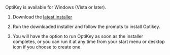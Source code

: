 OptiKey is available for Windows (Vista or later).

1. Download the [latest installer](https://github.com/JuliusSweetland/OptiKey/releases/download/v1.1.5/OptiKeySetup-1.1.5.exe)

2. Run the downloaded installer and follow the prompts to install Optikey.

3. You will have the option to run OptiKey as soon as the installer completes, or you can run it at any time from your start menu or desktop icon if you choose to create one.